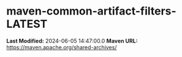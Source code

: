 # maven-common-artifact-filters-LATEST

**Last Modified:** 2024-06-05 14:47:00.0
**Maven URL:** https://maven.apache.org/shared-archives/
